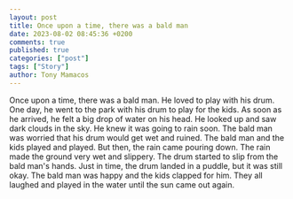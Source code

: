 ```yaml
---
layout: post
title: Once upon a time, there was a bald man
date: 2023-08-02 08:45:36 +0200
comments: true
published: true
categories: ["post"]
tags: ["Story"]
author: Tony Mamacos
---
```

Once upon a time, there was a bald man. He loved to play with his drum. One day, he went to the park with his drum to play for the kids.
As soon as he arrived, he felt a big drop of water on his head. He looked up and saw dark clouds in the sky. He knew it was going to rain soon. The bald man was worried that his drum would get wet and ruined.
The bald man and the kids played and played. But then, the rain came pouring down. The rain made the ground very wet and slippery. The drum started to slip from the bald man's hands. Just in time, the drum landed in a puddle, but it was still okay. The bald man was happy and the kids clapped for him. They all laughed and played in the water until the sun came out again.
